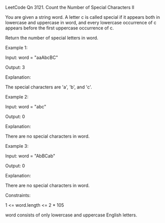 LeetCode Qn 3121. Count the Number of Special Characters II

You are given a string word. A letter c is called special if it appears both in lowercase and uppercase in word, and every lowercase occurrence of c appears before the first uppercase occurrence of c.

Return the number of special letters in word.

 

Example 1:


Input: word = "aaAbcBC"


Output: 3


Explanation:

The special characters are 'a', 'b', and 'c'.


Example 2:


Input: word = "abc"


Output: 0


Explanation:

There are no special characters in word.


Example 3:


Input: word = "AbBCab"


Output: 0


Explanation:

There are no special characters in word.

 

Constraints:

1 <= word.length <= 2 * 105

word consists of only lowercase and uppercase English letters.

